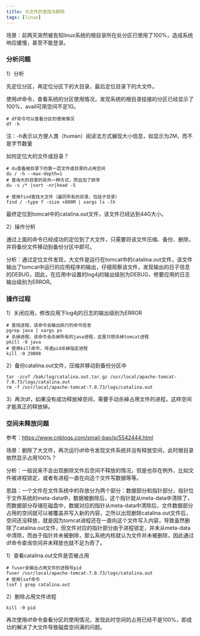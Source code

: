 ```yaml
---
title: 大文件的查找与删除
tags: [linux]
---
```


场景：前两天突然被告知linux系统的根目录所在处分区已使用了100%，造成系统响应缓慢，甚至不能登录。

### 分析问题

1）分析

先定位分区，再定位分区下的大目录，最后定位目录下的大文件。

使用df命令，查看系统的分区使用情况，发现系统的根目录挂接的分区已经显示了100%，avail可用空间不足1G。

```
# df命令可以查看分区的使用情况
df -h
```

注：-h表示以方便人类（human）阅读法方式展现大小信息，如显示为2M，而不是字节数量

如何定位大的文件或目录？

```
# du查看根目录下的第一层文件或目录的占用空间
du / -h --max-depth=1
# 查询大的目录的另外一种方式，而且加了排序
du -s /* |sort -nr|head -5

# 使用find查找大文件（遍历所有的目录，包括子目录）
find / -type f -size +800M | xargs ls -lh
```

最终定位到tomcat中的catalina.out文件，该文件已经达到44G大小。

2）操作分析

通过上面的命令已经成功的定位到了大文件，只需要将该文件压缩、备份、删除，并将备份文件移动到备份分区中即可。

分析：通过定位文件发现，大文件是运行在tomcat中的catalina.out文件，该文件输出了tomcat中运行的应用程序的输出，仔细观察该文件，发现输出的日子信息的DEBUG，因此，在应用中设置的log4j的输出级别为DEBUG，修要应用的日志输出级别为ERROR。

### 操作过程

1）关闭应用，修改应用下log4j的日志的输出级别为ERROR

```
# 查找进程，该命令会输出执行的命令信息
pgrep java | xargs ps
# 杀掉进程，该命令会杀掉所有的java进程，这里只想杀掉tomcat进程
pkill -9 java
# 使用kill命令，传递pid杀掉指定进程
kill -9 29808
```

2）备份catalina.out文件，压缩并移动到备份分区中

```
tar -zcvf /bak/log/catalina.out.tar.gz /usr/local/apache-tomcat-7.0.73/logs/catalina.out
rm -f /usr/local/apache-tomcat-7.0.73/logs/catalina.out
```

3）再次df，如果没有成功释放掉空间，需要手动杀掉占用文件的进程，这样空间才能真正的释放掉。

### 空间未释放问题

参考：https://www.cnblogs.com/smail-bao/p/5542444.html

场景：删除了大文件，再次运行df命令发现文件系统并没有释放空间，此时根目录依然显示占用100%？

分析：一般说来不会出现删除文件后空间不释放的情况，但是也存在例外，比如文件被进程锁定，或者有进程一直在向这个文件写数据等等。

思路：一个文件在文件系统中的存放分为两个部分：数据部分和指针部分，指针位于文件系统的meta-data中，数据被删除后，这个指针就从meta-data中清除了，而数据部分存储在磁盘中，数据对应的指针从meta-data中清除后，文件数据部分占用的空间就可以被覆盖并写入新的内容，之所以出现删除catalina.out文件后，空间还没释放，就是因为tomcat进程还在一直向这个文件写入内容，导致虽然删除了catalina.out文件，但文件对应的指针部分由于进程锁定，并未从meta-data中清除，而由于指针并未被删除，那么系统内核就认为文件并未被删除，因此通过df命令查询空间并未释放也就不足为奇了。

1）查看catalina.out文件是否被占用

```
# fuser会输出占用文件的进程号pid
fuser /usr/local/apache-tomcat-7.0.73/logs/catalina.out
# 使用lsof命令
lsof | grep catalina.out
```

2）删除占用文件进程

```
kill -9 pid
```

再次使用df命令查看分区的使用情况，发现此时空间的占用已经不是100%，即成功的解决了大文件导致磁盘空间满的问题。